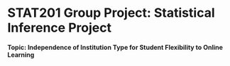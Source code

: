 # STAT201 Group Project: Statistical Inference Project

**Topic: Independence of Institution Type for Student Flexibility to Online Learning**
